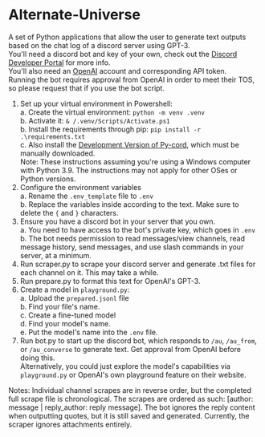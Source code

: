 # Alternate-Universe
A set of Python applications that allow the user to generate text outputs based on the chat log of a discord server using GPT-3.  
You'll need a discord bot and key of your own, check out the [Discord Developer Portal](https://discord.com/developers/applications) for more info.  
You'll also need an [OpenAI](https://beta.openai.com) account and corresponding API token.  
Running the bot requires approval from OpenAI in order to meet their TOS, so please request that if you use the bot script.  
1. Set up your virtual environment in Powershell:  
  a. Create the virtual environment: `python -m venv .venv`  
  b. Activate it: `& /.venv/Scripts/Activate.ps1`  
  b. Install the requirements through pip: `pip install -r .\requirements.txt`  
  c. Also install the [Development Version of Py-cord](https://github.com/Pycord-Development/pycord), which must be manually downloaded.  
  Note: These instructions assuming you're using a Windows computer with Python 3.9. The instructions may not apply for other OSes or Python versions.  
2. Configure the environment variables  
  a. Rename the `.env_template` file to `.env`  
  b. Replace the variables inside according to the text. Make sure to delete the `{` and `}` characters.  
3. Ensure you have a discord bot in your server that you own.  
  a. You need to have access to the bot's private key, which goes in `.env`  
  b. The bot needs permission to read messages/view channels, read message history, send messages, and use slash commands in your server, at a minimum.  
4. Run scraper.py to scrape your discord server and generate .txt files for each channel on it. This may take a while.  
5. Run prepare.py to format this text for OpenAI's GPT-3.  
6. Create a model in `playground.py`:  
  a. Upload the `prepared.jsonl` file  
  b. Find your file's name.  
  c. Create a fine-tuned model  
  d. Find your model's name.  
  e. Put the model's name into the `.env` file.  
6. Run bot.py to start up the discord bot, which responds to `/au`, `/au_from`, or `/au_converse` to generate text. Get approval from OpenAI before doing this.  
      Alternatively, you could just explore the model's capabilities via `playground.py` or OpenAI's own playground feature on their website.

Notes:
Individual channel scrapes are in reverse order, but the completed full scrape file is chronological.
The scrapes are ordered as such: [author: message | reply_author: reply message]. The bot ignores the reply content when outputting quotes, but it is still saved and generated.
Currently, the scraper ignores attachments entirely.

